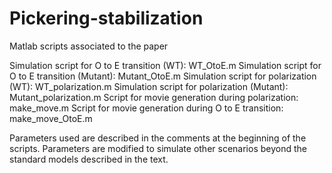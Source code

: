 # Pickering-stabilization
Matlab scripts associated to the paper

Simulation script for O to E transition (WT): WT_OtoE.m
Simulation script for O to E transition (Mutant): Mutant_OtoE.m
Simulation script for polarization (WT): WT_polarization.m
Simulation script for polarization (Mutant): Mutant_polarization.m
Script for movie generation during polarization: make_move.m
Script for movie generation during O to E transition: make_move_OtoE.m

Parameters used are described in the comments at the beginning of the scripts. Parameters are modified to simulate other scenarios beyond the standard models described in the text.
